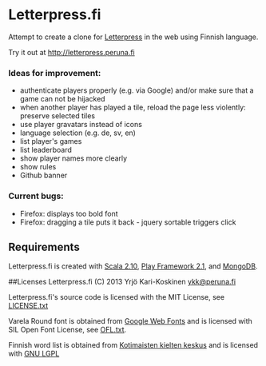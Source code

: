 # Letterpress.fi

Attempt to create a clone for [Letterpress](http://www.atebits.com/letterpress/)
in the web using Finnish language.

Try it out at http://letterpress.peruna.fi

### Ideas for improvement:
* authenticate players properly (e.g. via Google) and/or make sure that a game can not be hijacked
* when another player has played a tile, reload the page less violently: preserve selected tiles 
* use player gravatars instead of icons
* language selection (e.g. de, sv, en)
* list player's games
* list leaderboard
* show player names more clearly
* show rules
* Github banner

### Current bugs:
* Firefox: displays too bold font
* Firefox: dragging a tile puts it back - jquery sortable triggers click


## Requirements
Letterpress.fi is created with
[Scala 2.10](http://www.scala-lang.org/), 
[Play Framework 2.1](http://www.playframework.com/), and
[MongoDB](http://www.mongodb.org/).
 


##Licenses
Letterpress.fi (C) 2013 Yrjö Kari-Koskinen <ykk@peruna.fi>

Letterpress.fi's source code is licensed with the MIT License, see 
[LICENSE.txt](https://github.com/ykarikos/letterpress.fi/blob/master/LICENSE.txt)

Varela Round font is obtained from [Google Web Fonts](http://www.google.com/webfonts)
and is licensed with SIL Open Font License, see 
[OFL.txt](https://github.com/ykarikos/letterpress.fi/blob/master/OFL.txt).

Finnish word list is obtained from 
[Kotimaisten kielten keskus](http://kaino.kotus.fi/sanat/nykysuomi/)
and is licensed with [GNU LGPL](http://www.gnu.org/licenses/lgpl.html)
